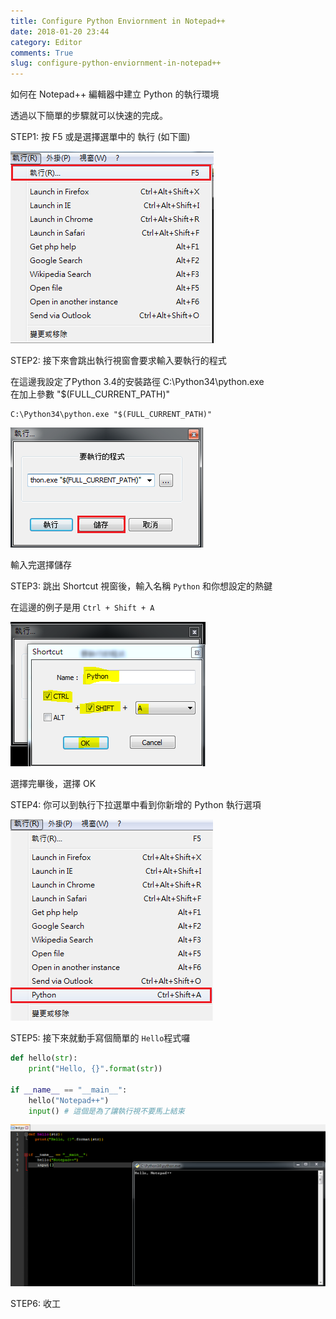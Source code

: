 ```yaml
---
title: Configure Python Enviornment in Notepad++
date: 2018-01-20 23:44
category: Editor
comments: True
slug: configure-python-enviornment-in-notepad++
---
```

如何在 Notepad++ 編輯器中建立 Python 的執行環境  

透過以下簡單的步驟就可以快速的完成。 

STEP1: 按 F5 或是選擇選單中的 執行 (如下圖)  

![STEP1](https://github.com/rickhau/rickhau.github.io/raw/master/images/20180120/01.png)  

STEP2: 接下來會跳出執行視窗會要求輸入要執行的程式  

在這邊我設定了Python 3.4的安裝路徑 C:\Python34\python.exe  
在加上參數 "$(FULL_CURRENT_PATH)"  

```dos
C:\Python34\python.exe "$(FULL_CURRENT_PATH)"
```
![STEP2](https://github.com/rickhau/rickhau.github.io/raw/master/images/20180120/02.png)

輸入完選擇儲存

STEP3: 跳出 Shortcut 視窗後，輸入名稱 `Python` 和你想設定的熱鍵  

在這邊的例子是用 `Ctrl + Shift + A`

![STEP3](https://github.com/rickhau/rickhau.github.io/raw/master/images/20180120/03.png)

選擇完畢後，選擇 OK

STEP4: 你可以到執行下拉選單中看到你新增的 Python 執行選項

![STEP4](https://github.com/rickhau/rickhau.github.io/raw/master/images/20180120/04.png)

STEP5: 接下來就動手寫個簡單的 `Hello`程式囉  

```python
def hello(str):
    print("Hello, {}".format(str))

if __name__ == "__main__":
    hello("Notepad++")
    input() # 這個是為了讓執行視不要馬上結束
```

![STEP5](https://github.com/rickhau/rickhau.github.io/raw/master/images/20180120/05.png)


STEP6: 收工

